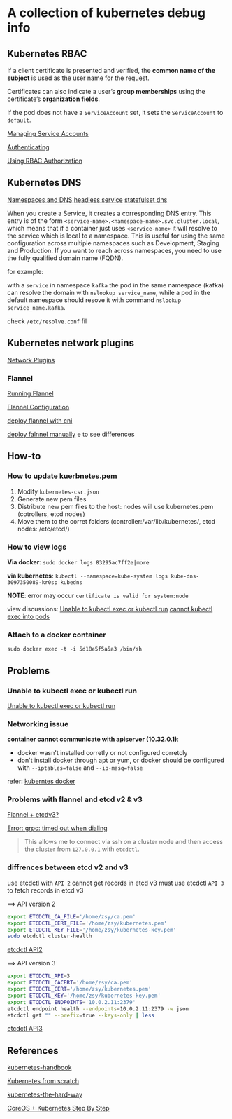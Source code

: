 # A collection of kubernetes debug info

## Kubernetes RBAC

If a client certificate is presented and verified, the **common name of the subject** is used as the user name for the request.

Certificates can also indicate a user’s __group memberships__ using the certificate’s __organization fields__.

If the pod does not have a `ServiceAccount` set, it sets the `ServiceAccount` to `default`.

[Managing Service Accounts](https://kubernetes.io/docs/admin/service-accounts-admin/)

[Authenticating](https://kubernetes.io/docs/admin/authentication/)

[Using RBAC Authorization](https://kubernetes.io/docs/admin/authorization/rbac/)

## Kubernetes DNS

[Namespaces and DNS](https://kubernetes.io/docs/concepts/overview/working-with-objects/namespaces/)
[headless service](https://kubernetes.io/docs/concepts/services-networking/service/#headless-services)
[statefulset dns](https://kubernetes.io/docs/concepts/workloads/controllers/statefulset/)

When you create a Service, it creates a corresponding DNS entry. This entry is of the form `<service-name>.<namespace-name>.svc.cluster.local`, which means that if a container just uses `<service-name>` it will resolve to the service which is local to a namespace. This is useful for using the same configuration across multiple namespaces such as Development, Staging and Production. If you want to reach across namespaces, you need to use the fully qualified domain name (FQDN).

for example:

with a `service` in namespace `kafka`
the pod in the same namespace (kafka) can resolve the domain with `nslookup service_name`, while
a pod in the default namespace should resove it with command `nslookup service_name.kafka`.

check `/etc/resolve.conf` fil

## Kubernetes network plugins

[Network Plugins](https://kubernetes.io/docs/concepts/cluster-administration/network-plugins/)

### Flannel

[Running Flannel](https://coreos.com/flannel/docs/latest/running.html)

[Flannel Configuration](https://coreos.com/flannel/docs/latest/configuration.html)

[deploy flannel with cni](https://coreos.com/kubernetes/docs/latest/deploy-workers.html)

[deploy falnnel manually](https://github.com/feiskyer/kubernetes-handbook/blob/master/deploy/centos/node-installation.md)
e to see differences

## How-to

### How to update kuerbnetes.pem

1. Modify `kubernetes-csr.json`
1. Generate new pem files
1. Distribute new pem files to the host: nodes will use kubernetes.pem (cotrollers, etcd nodes)
1. Move them to the corret folders (controller:/var/lib/kubernetes/, etcd nodes: /etc/etcd/)

### How to view logs

**Via docker**: `sudo docker logs 83295ac7ff2e|more`

**via kubernetes**: `kubectl --namespace=kube-system logs kube-dns-3097350089-kr0sp kubedns`

**NOTE**: error may occur `certificate is valid for system:node`

view discussions: [Unable to kubectl exec or kubectl run](https://github.com/kelseyhightower/kubernetes-the-hard-way/issues/146)
[cannot kubectl exec into pods](https://github.com/kelseyhightower/kubernetes-the-hard-way/issues/159)

### Attach to a docker container

`sudo docker exec -t -i 5d18e5f5a5a3 /bin/sh`


## Problems

### Unable to kubectl exec or kubectl run

[Unable to kubectl exec or kubectl run](https://github.com/kelseyhightower/kubernetes-the-hard-way/issues/146)

### Networking issue

**container cannot communicate with apiserver (10.32.0.1)**:

* docker wasn't installed corretly or not configured corretcly
* don't install docker through apt or yum, or docker should be configured with `--iptables=false` and `--ip-masq=false`

refer: [kuberntes docker](https://kubernetes.io/docs/getting-started-guides/scratch/#docker)

### Problems with flannel and etcd v2 & v3

[Flannel + etcdv3?](https://github.com/coreos/flannel/issues/554)

[Error: grpc: timed out when dialing](https://github.com/coreos/etcd/issues/7336)
> This allows me to connect via ssh on a cluster node and then access the cluster from `127.0.0.1` with `etcdctl`.

### diffrences between etcd v2 and v3

use etcdctl with `API 2` cannot get records in etcd v3
must use etcdctl `API 3` to fetch records in etcd v3

==> API version 2

```bash
export ETCDCTL_CA_FILE='/home/zsy/ca.pem'
export ETCDCTL_CERT_FILE='/home/zsy/kubernetes.pem'
export ETCDCTL_KEY_FILE='/home/zsy/kubernetes-key.pem'
sudo etcdctl cluster-health
```

[etcdctl API2](https://github.com/coreos/etcd/blob/master/etcdctl/READMEv2.md)

==> API version 3

```bash
export ETCDCTL_API=3
export ETCDCTL_CACERT='/home/zsy/ca.pem'
export ETCDCTL_CERT='/home/zsy/kubernetes.pem'
export ETCDCTL_KEY='/home/zsy/kubernetes-key.pem'
export ETCDCTL_ENDPOINTS='10.0.2.11:2379'
etcdctl endpoint health --endpoints=10.0.2.11:2379 -w json
etcdctl get "" --prefix=true --keys-only | less
```

[etcdctl API3](https://github.com/coreos/etcd/tree/master/etcdctl)

## References

[kubernetes-handbook](https://github.com/feiskyer/kubernetes-handbook/blob/master/deploy/centos/create-tls-and-secret-key.md)

[Kubernetes from scratch](https://nixaid.com/kubernetes-from-scratch/)

[kubernetes-the-hard-way](https://github.com/kelseyhightower/kubernetes-the-hard-way/blob/4d442675ba44c418be02709f61f192b09c4babc9/docs/01-infrastructure-gcp.md)

[CoreOS + Kubernetes Step By Step](https://coreos.com/kubernetes/docs/latest/getting-started.html)
